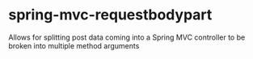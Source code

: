 spring-mvc-requestbodypart
==========================

Allows for splitting post data coming into a Spring MVC controller to be broken into multiple method arguments
